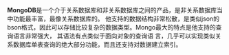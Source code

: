 
**MongoDB**是一个介于关系数据库和非关系数据库之间的产品，是非关系数据库当中功能最丰富，最像关系数据库的。
他支持的数据结构非常松散，是类似json的bson格式，因此可以存储比较复杂的数据类型。Mongo最大的特点是他支持的查询语言非常强大，
其语法有点类似于面向对象的查询语 言，几乎可以实现类似关系数据库单表查询的绝大部分功能，而且还支持对数据建立索引。

